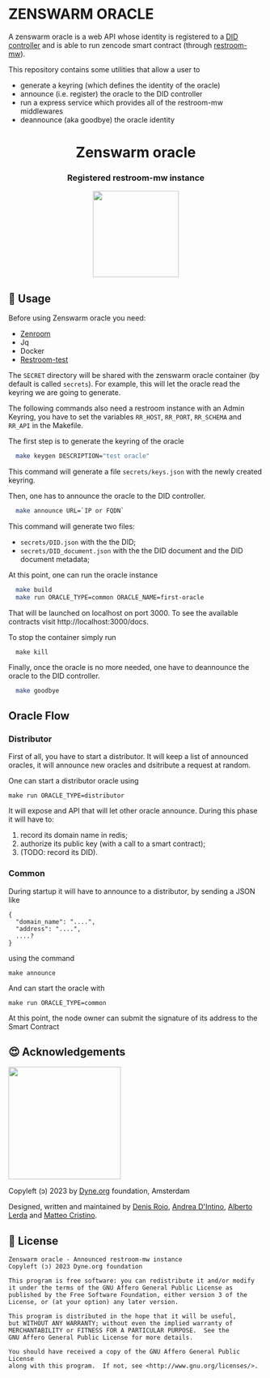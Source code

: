 <p align="center">
  <h1>ZENSWARM ORACLE</h1>

  A zenswarm oracle is a web API whose identity is registered to a [DID controller](https://github.com/dyne/w3C-DID) and is able to run zencode smart contract (through [restroom-mw](https://github.com/dyne/restroom-mw)).

This repository contains some utilities that allow a user to
- generate a keyring (which defines the identity of the oracle)
- announce (i.e. register) the oracle to the DID controller
- run a express service which provides all of the restroom-mw middlewares
- deannounce (aka goodbye) the oracle identity

</p>

<div align="center">

# Zenswarm oracle

### Registered restroom-mw instance


</div>

<p align="center">
  <a href="https://dyne.org">
    <img src="https://files.dyne.org/software_by_dyne.png" width="170">
  </a>
</p>

## 🔨 Usage
Before using Zenswarm oracle you need:
* [Zenroom](https://zenroom.org/#downloads)
* Jq
* Docker
* [Restroom-test](https://github.com/dyne/zencode-tools/releases/latest/)

The `SECRET` directory will be shared with the zenswarm oracle container (by default is called `secrets`).
For example, this will let the oracle read the keyring we are going to generate.

The following commands also need a restroom instance with an Admin Keyring, you have to set the variables `RR_HOST`, `RR_PORT`, `RR_SCHEMA` and `RR_API` in the Makefile.

The first step is to generate the keyring of the oracle
```bash
  make keygen DESCRIPTION="test oracle"
```
This command will generate a file `secrets/keys.json` with the newly created keyring.

Then, one has to announce the oracle to the DID controller. 
```bash
  make announce URL=`IP or FQDN`
```
This command will generate two files:
* `secrets/DID.json` with the the DID;
* `secrets/DID_document.json` with the the DID document and the DID document metadata;

At this point, one can run the oracle instance
```bash
  make build
  make run ORACLE_TYPE=common ORACLE_NAME=first-oracle
```
That will be launched on localhost on port 3000. To see the available contracts visit http://localhost:3000/docs.

To stop the container simply run
```
  make kill
```

Finally, once the oracle is no more needed, one have to deannounce the oracle to the DID controller.
```bash
  make goodbye
```

## Oracle Flow

### Distributor
First of all, you have to start a distributor. It will keep a list of announced oracles, it will announce new oracles and dsitribute a request at random.

One can start a distributor oracle using
```
make run ORACLE_TYPE=distributor
```

It will expose and API that will let other oracle announce.
During this phase it will have to:
1. record its domain name in redis;
1. authorize its public key (with a call to a smart contract);
1. (TODO: record its DID).

### Common
During startup it will have to announce to a distributor, by sending a JSON like
```
{
  "domain_name": "....",
  "address": "....",
  ....?
}
```
using the command
```
make announce
```

And can start the oracle with
```
make run ORACLE_TYPE=common
```

At this point, the node owner can submit the signature of its address to the Smart Contract


## 😍 Acknowledgements

<a href="https://dyne.org">
  <img src="https://files.dyne.org/software_by_dyne.png" width="222">
</a>

Copyleft (ɔ) 2023 by [Dyne.org](https://www.dyne.org) foundation, Amsterdam

Designed, written and maintained by [Denis Roio](https://github.com/jaromil), [Andrea D'Intino](https://github.com/andrea-dintino), [Alberto Lerda](https://github.com/albertolerda) and [Matteo Cristino](https://github.com/matteo-cristino).

## 💼 License

    Zenswarm oracle - Announced restroom-mw instance
    Copyleft (ɔ) 2023 Dyne.org foundation

    This program is free software: you can redistribute it and/or modify
    it under the terms of the GNU Affero General Public License as
    published by the Free Software Foundation, either version 3 of the
    License, or (at your option) any later version.

    This program is distributed in the hope that it will be useful,
    but WITHOUT ANY WARRANTY; without even the implied warranty of
    MERCHANTABILITY or FITNESS FOR A PARTICULAR PURPOSE.  See the
    GNU Affero General Public License for more details.

    You should have received a copy of the GNU Affero General Public License
    along with this program.  If not, see <http://www.gnu.org/licenses/>.
